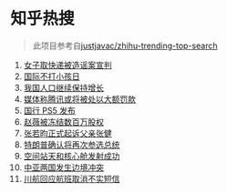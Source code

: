 # 知乎热搜

> 此项目参考自[justjavac/zhihu-trending-top-search](https://github.com/justjavac/zhihu-trending-top-search/blob/main/utils.ts)

<!-- BEGIN -->
  <!-- 最后更新时间:Fri Apr 30 2021 09:12:15 GMT+0000 (Coordinated Universal Time) -->
  1. [女子取快递被造谣案宣判](https://www.zhihu.com/search?q=女子取快递被造谣)
1. [国际不打小孩日](https://www.zhihu.com/search?q=国际不打小孩日)
1. [我国人口继续保持增长](https://www.zhihu.com/search?q=人口普查)
1. [媒体称腾讯或将被处以大额罚款](https://www.zhihu.com/search?q=腾讯被罚款)
1. [国行 PS5 发布](https://www.zhihu.com/search?q=ps5国行)
1. [赵薇被冻结数百万股权](https://www.zhihu.com/search?q=赵薇)
1. [张若昀正式起诉父亲张健](https://www.zhihu.com/search?q=张若昀)
1. [特朗普确认将再次参选总统](https://www.zhihu.com/search?q=特朗普)
1. [空间站天和核心舱发射成功](https://www.zhihu.com/search?q=中国空间站)
1. [中亚两国发生边境冲突](https://www.zhihu.com/search?q=吉尔吉斯斯坦)
1. [川航回应航班取消不实短信](https://www.zhihu.com/search?q=川航)
  <!-- END -->